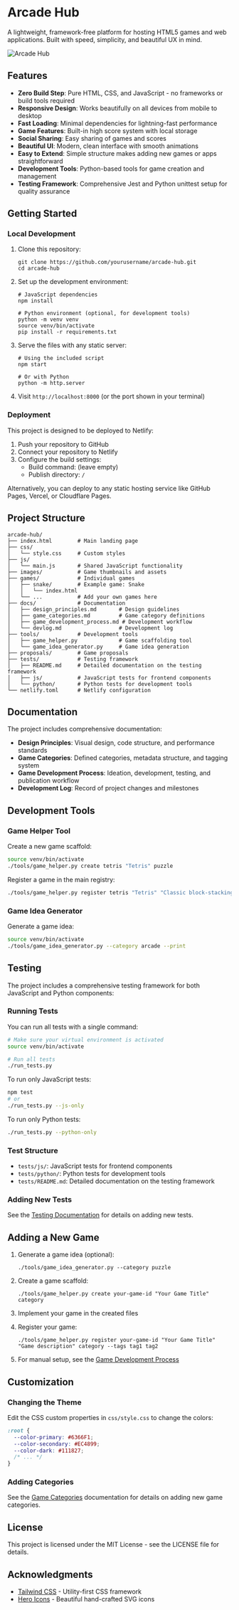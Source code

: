 # Arcade Hub

A lightweight, framework-free platform for hosting HTML5 games and web applications. Built with speed, simplicity, and beautiful UX in mind.

![Arcade Hub](https://via.placeholder.com/1200x630/6366F1/FFFFFF?text=Arcade+Hub)

## Features

- **Zero Build Step**: Pure HTML, CSS, and JavaScript - no frameworks or build tools required
- **Responsive Design**: Works beautifully on all devices from mobile to desktop
- **Fast Loading**: Minimal dependencies for lightning-fast performance
- **Game Features**: Built-in high score system with local storage
- **Social Sharing**: Easy sharing of games and scores
- **Beautiful UI**: Modern, clean interface with smooth animations
- **Easy to Extend**: Simple structure makes adding new games or apps straightforward
- **Development Tools**: Python-based tools for game creation and management
- **Testing Framework**: Comprehensive Jest and Python unittest setup for quality assurance

## Getting Started

### Local Development

1. Clone this repository:
   ```
   git clone https://github.com/yourusername/arcade-hub.git
   cd arcade-hub
   ```

2. Set up the development environment:
   ```
   # JavaScript dependencies
   npm install
   
   # Python environment (optional, for development tools)
   python -m venv venv
   source venv/bin/activate
   pip install -r requirements.txt
   ```

3. Serve the files with any static server:
   ```
   # Using the included script
   npm start
   
   # Or with Python
   python -m http.server
   ```

4. Visit `http://localhost:8000` (or the port shown in your terminal)

### Deployment

This project is designed to be deployed to Netlify:

1. Push your repository to GitHub
2. Connect your repository to Netlify
3. Configure the build settings:
   - Build command: (leave empty)
   - Publish directory: `/`

Alternatively, you can deploy to any static hosting service like GitHub Pages, Vercel, or Cloudflare Pages.

## Project Structure

```
arcade-hub/
├── index.html        # Main landing page
├── css/
│   └── style.css     # Custom styles
├── js/
│   └── main.js       # Shared JavaScript functionality
├── images/           # Game thumbnails and assets
├── games/            # Individual games
│   ├── snake/        # Example game: Snake
│   │   └── index.html
│   └── ...           # Add your own games here
├── docs/             # Documentation
│   ├── design_principles.md       # Design guidelines
│   ├── game_categories.md         # Game category definitions
│   ├── game_development_process.md # Development workflow
│   └── devlog.md                  # Development log
├── tools/            # Development tools
│   ├── game_helper.py             # Game scaffolding tool
│   └── game_idea_generator.py     # Game idea generation
├── proposals/        # Game proposals
├── tests/            # Testing framework
│   ├── README.md     # Detailed documentation on the testing framework
│   ├── js/           # JavaScript tests for frontend components
│   └── python/       # Python tests for development tools
└── netlify.toml      # Netlify configuration
```

## Documentation

The project includes comprehensive documentation:

- **Design Principles**: Visual design, code structure, and performance standards
- **Game Categories**: Defined categories, metadata structure, and tagging system
- **Game Development Process**: Ideation, development, testing, and publication workflow
- **Development Log**: Record of project changes and milestones

## Development Tools

### Game Helper Tool

Create a new game scaffold:

```bash
source venv/bin/activate
./tools/game_helper.py create tetris "Tetris" puzzle
```

Register a game in the main registry:

```bash
./tools/game_helper.py register tetris "Tetris" "Classic block-stacking puzzle game" puzzle --tags puzzle retro classic
```

### Game Idea Generator

Generate a game idea:

```bash
source venv/bin/activate
./tools/game_idea_generator.py --category arcade --print
```

## Testing

The project includes a comprehensive testing framework for both JavaScript and Python components:

### Running Tests

You can run all tests with a single command:

```bash
# Make sure your virtual environment is activated
source venv/bin/activate

# Run all tests
./run_tests.py
```

To run only JavaScript tests:

```bash
npm test
# or
./run_tests.py --js-only
```

To run only Python tests:

```bash
./run_tests.py --python-only
```

### Test Structure

- `tests/js/`: JavaScript tests for frontend components
- `tests/python/`: Python tests for development tools
- `tests/README.md`: Detailed documentation on the testing framework

### Adding New Tests

See the [Testing Documentation](tests/README.md) for details on adding new tests.

## Adding a New Game

1. Generate a game idea (optional):
   ```
   ./tools/game_idea_generator.py --category puzzle
   ```

2. Create a game scaffold:
   ```
   ./tools/game_helper.py create your-game-id "Your Game Title" category
   ```

3. Implement your game in the created files
   
4. Register your game:
   ```
   ./tools/game_helper.py register your-game-id "Your Game Title" "Game description" category --tags tag1 tag2
   ```

5. For manual setup, see the [Game Development Process](docs/game_development_process.md)

## Customization

### Changing the Theme

Edit the CSS custom properties in `css/style.css` to change the colors:

```css
:root {
  --color-primary: #6366F1;
  --color-secondary: #EC4899;
  --color-dark: #111827;
  /* ... */
}
```

### Adding Categories

See the [Game Categories](docs/game_categories.md) documentation for details on adding new game categories.

## License

This project is licensed under the MIT License - see the LICENSE file for details.

## Acknowledgments

- [Tailwind CSS](https://tailwindcss.com/) - Utility-first CSS framework
- [Hero Icons](https://heroicons.com/) - Beautiful hand-crafted SVG icons
